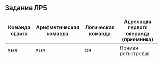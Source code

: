 ## Задание ЛР5 ##
| Команда сдвига | Арифметическая команда | Логическая команда | Адресация первого операнда (приемника) |
| -------------- | ---------------------- | ------------------ | -------------------------------------- |
| SHR            | SUB                    | OR                 | Прямая регистровая                     |
